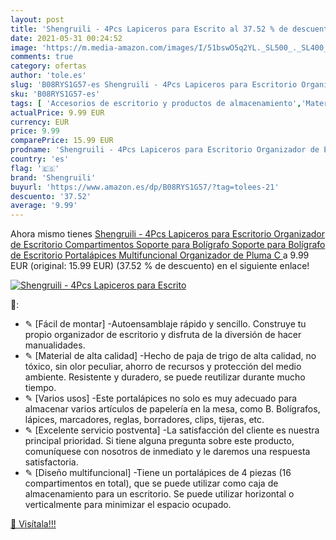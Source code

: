 ```yaml
---
layout: post
title: 'Shengruili - 4Pcs Lapiceros para Escrito al 37.52 % de descuento'
date: 2021-05-31 00:24:52
image: 'https://m.media-amazon.com/images/I/51bswO5q2YL._SL500_._SL400_.jpg'
comments: true
category: ofertas
author: 'tole.es'
slug: 'B08RYS1G57-es Shengruili - 4Pcs Lapiceros para Escritorio Organizador de...'
sku: 'B08RYS1G57-es'
tags: [ 'Accesorios de escritorio y productos de almacenamiento','Material de oficina','Materiales, organizadores y dispensadores de escritorio','Oficina y papelería','Portalápices','bolígrafo','shengruili', ]
actualPrice: 9.99 EUR
currency: EUR
price: 9.99
comparePrice: 15.99 EUR
prodname: 'Shengruili - 4Pcs Lapiceros para Escritorio Organizador de Escritorio Compartimentos Soporte para Bolígrafo Soporte para Bolígrafo de Escritorio Portalápices Multifuncional Organizador de Pluma  C '
country: 'es'
flag: '🇪🇸'
brand: 'Shengruili'
buyurl: 'https://www.amazon.es/dp/B08RYS1G57/?tag=tolees-21'
descuento: '37.52'
average: '9.99'
---
```


Ahora mismo tienes [Shengruili - 4Pcs Lapiceros para Escritorio Organizador de Escritorio Compartimentos Soporte para Bolígrafo Soporte para Bolígrafo de Escritorio Portalápices Multifuncional Organizador de Pluma  C ](https://www.amazon.es/dp/B08RYS1G57/?tag=tolees-21) a 9.99 EUR (original: 15.99 EUR) (37.52 %  de descuento) en el siguiente enlace!

[![Shengruili - 4Pcs Lapiceros para Escrito](https://m.media-amazon.com/images/I/51bswO5q2YL._SL500_._SL400_.jpg)](https://www.amazon.es/dp/B08RYS1G57/?tag=tolees-21)

🔎:

- ✎ [Fácil de montar] -Autoensamblaje rápido y sencillo. Construye tu propio organizador de escritorio y disfruta de la diversión de hacer manualidades.
- ✎ [Material de alta calidad] -Hecho de paja de trigo de alta calidad, no tóxico, sin olor peculiar, ahorro de recursos y protección del medio ambiente. Resistente y duradero, se puede reutilizar durante mucho tiempo.
- ✎ [Varios usos] -Este portalápices no solo es muy adecuado para almacenar varios artículos de papelería en la mesa, como B. Bolígrafos, lápices, marcadores, reglas, borradores, clips, tijeras, etc.
- ✎ [Excelente servicio postventa] -La satisfacción del cliente es nuestra principal prioridad. Si tiene alguna pregunta sobre este producto, comuníquese con nosotros de inmediato y le daremos una respuesta satisfactoria.
- ✎ [Diseño multifuncional] -Tiene un portalápices de 4 piezas (16 compartimentos en total), que se puede utilizar como caja de almacenamiento para un escritorio. Se puede utilizar horizontal o verticalmente para minimizar el espacio ocupado.

[🛒 Visítala!!!](https://www.amazon.es/dp/B08RYS1G57/?tag=tolees-21)
